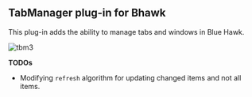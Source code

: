 TabManager plug-in for Bhawk
-------------------------------------------------
This plug-in adds the ability to manage tabs and windows in Blue Hawk.

![tbm3](http://i.imgur.com/Gh8bEXo.png)

**TODOs**

* Modifying `refresh` algorithm for updating changed items and not all items.
